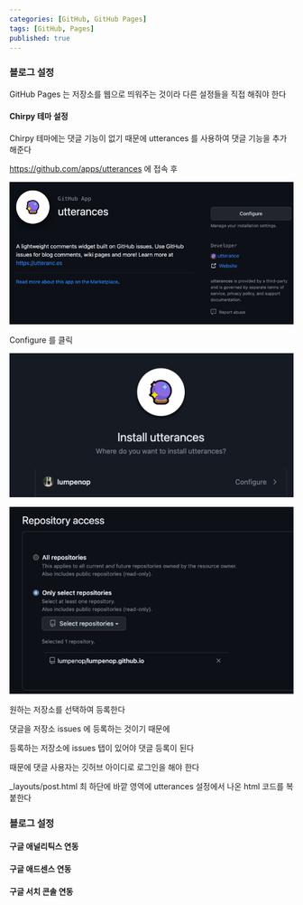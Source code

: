 ```yaml
---
categories: [GitHub, GitHub Pages]
tags: [GitHub, Pages]
published: true
---
```


### 블로그 설정
GitHub Pages 는 저장소를 웹으로 띄워주는 것이라
다른 설정들을 직접 해줘야 한다

#### Chirpy 테마 설정

Chirpy 테마에는 댓글 기능이 없기 때문에
utterances 를 사용하여 댓글 기능을 추가해준다

https://github.com/apps/utterances
에 접속 후 

![img](/assets/img/posts_images/img.png)

Configure 를 클릭 

![img_1](/assets/img/posts_images/img_1.png)

![img_2](/assets/img/posts_images/img_2.png)

원하는 저장소를 선택하여 등록한다

댓글을 저장소 issues 에 등록하는 것이기 때문에

등록하는 저장소에 issues 탭이 있어야 댓글 등록이 된다

때문에 댓글 사용자는 깃허브 아이디로 로그인을 해야 한다

_layouts/post.html 최 하단에 바깥 영역에
utterances 설정에서 나온 html 코드를 복붙한다


### 블로그 설정

#### 구글 애널리틱스 연동

#### 구글 애드센스 연동

#### 구글 서치 콘솔 연동

